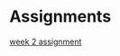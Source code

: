 # Assignments

[week 2 assignment](https://github.com/IreneKerkers/Assignments/blob/master/Assignment_week_2.ipynb)
